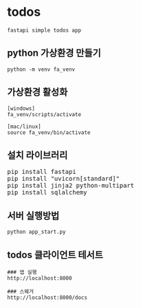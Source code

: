 # todos
```
fastapi simple todos app
```

## python 가상환경 만들기
```
python -m venv fa_venv
```

## 가상환경 활성화
```
[windows]
fa_venv/scripts/activate

[mac/linux]
source fa_venv/bin/activate
```
## 설치 라이브러리
<pre>
pip install fastapi
pip install "uvicorn[standard]"
pip install jinja2 python-multipart
pip install sqlalchemy
</pre>

## 서버 실행방법
```
python app_start.py
```

## todos 클라이언트 테서트

```
### 앱 실행
http://localhost:8000

### 스웨거
http://localhost:8000/docs
```